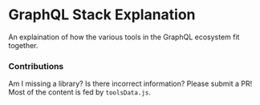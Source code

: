 # GraphQL Stack Explanation

An explaination of how the various tools in the GraphQL ecosystem fit together.

### Contributions

Am I missing a library? Is there incorrect information? Please submit a PR! Most of the content is fed by `toolsData.js`.
